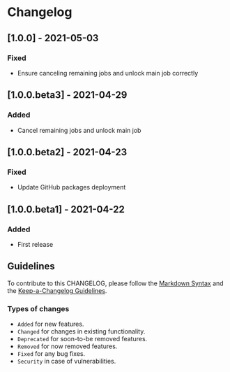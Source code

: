 # Changelog




## [1.0.0] - 2021-05-03

### Fixed

- Ensure canceling remaining jobs and unlock main job correctly



## [1.0.0.beta3] - 2021-04-29

### Added

- Cancel remaining jobs and unlock main job



## [1.0.0.beta2] - 2021-04-23
### Fixed
- Update GitHub packages deployment



## [1.0.0.beta1] - 2021-04-22
### Added
- First release



## Guidelines

To contribute to this CHANGELOG, please follow the [Markdown Syntax](https://www.markdownguide.org/basic-syntax/) and the [Keep-a-Changelog Guidelines](https://keepachangelog.com/en/1.0.0/).

### Types of changes

- `Added` for new features.
- `Changed` for changes in existing functionality.
- `Deprecated` for soon-to-be removed features.
- `Removed` for now removed features.
- `Fixed` for any bug fixes.
- `Security` in case of vulnerabilities.